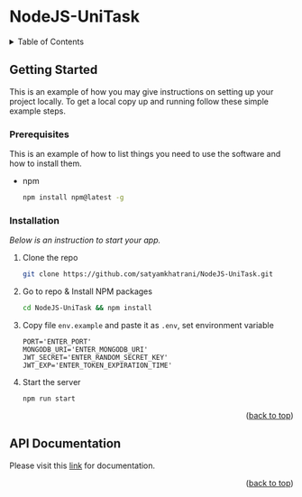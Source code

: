 # NodeJS-UniTask

<div id="top"></div>

<!-- TABLE OF CONTENTS -->
<details>
  <summary>Table of Contents</summary>
  <ol>
    <li>
      <a href="#getting-started">Getting Started</a>
      <ul>
        <li><a href="#prerequisites">Prerequisites</a></li>
        <li><a href="#installation">Installation</a></li>
      </ul>
    </li>
    <li><a href="#api-documentation">API Documentation</a></li>
  </ol>
</details>

<!-- GETTING STARTED -->
## Getting Started

This is an example of how you may give instructions on setting up your project locally.
To get a local copy up and running follow these simple example steps.

### Prerequisites

This is an example of how to list things you need to use the software and how to install them.
* npm
  ```sh
  npm install npm@latest -g
  ```

### Installation

_Below is an instruction to start your app._

1. Clone the repo
   ```sh
   git clone https://github.com/satyamkhatrani/NodeJS-UniTask.git
   ```
2. Go to repo & Install NPM packages
   ```sh
   cd NodeJS-UniTask && npm install
   ```
3. Copy file ```env.example``` and paste it as ```.env```, set environment variable
   ```
   PORT='ENTER_PORT'
   MONGODB_URI='ENTER_MONGODB_URI'
   JWT_SECRET='ENTER_RANDOM_SECRET_KEY'
   JWT_EXP='ENTER_TOKEN_EXPIRATION_TIME'
   ```
4. Start the server
   ```
   npm run start
   ```

<p align="right">(<a href="#top">back to top</a>)</p>

## API Documentation

Please visit this [link](https://documenter.getpostman.com/view/1876121/2s935kQRaN) for documentation.

<p align="right">(<a href="#top">back to top</a>)</p>
